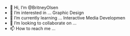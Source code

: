 - 👋 Hi, I’m @BritneyOlsen
- 👀 I’m interested in ... Graphic Design
- 🌱 I’m currently learning ... Interactive Media Developmen
- 💞️ I’m looking to collaborate on ...
- 📫 How to reach me ...

<!---
BritneyOlsen/BritneyOlsen is a ✨ special ✨ repository because its `README.md` (this file) appears on your GitHub profile.
You can click the Preview link to take a look at your changes.
--->
